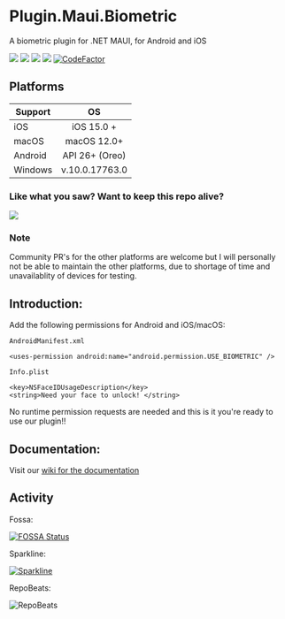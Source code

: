 # Plugin.Maui.Biometric

A biometric plugin for .NET MAUI, for Android and iOS 

<div>
   <a href="https://www.nuget.org/packages/Plugin.Maui.Biometric"><img src="https://img.shields.io/nuget/v/Plugin.Maui.Biometric?color=blue&logo=nuget"></a>
   <a href="https://www.nuget.org/packages/Plugin.Maui.Biometric"><img src="https://img.shields.io/nuget/dt/Plugin.Maui.Biometric.svg"></a>
<a href="https://app.fossa.com/projects/git%2Bgithub.com%2FFreakyAli%2FPlugin.Maui.Biometric?ref=badge_shield" alt="FOSSA Status"><img src="https://app.fossa.com/api/projects/git%2Bgithub.com%2FFreakyAli%2FPlugin.Maui.Biometric.svg?type=shield"/></a>
   <a href="./LICENSE"><img src="https://img.shields.io/github/license/freakyali/plugin.maui.biometric"></a>
   <a href="https://www.codefactor.io/repository/github/freakyali/plugin.maui.biometric"><img src="https://www.codefactor.io/repository/github/freakyali/plugin.maui.biometric/badge" alt="CodeFactor" /></a>   
</div>


## Platforms

| Support       | OS            |
| ------------- |:-------------:|
| iOS             | iOS 15.0 + |
| macOS    | macOS 12.0+|
| Android    | API 26+ (Oreo) | 
| Windows    | v.10.0.17763.0 |


### Like what you saw? Want to keep this repo alive?
[![](https://miro.medium.com/max/600/0*wrBJU05A3BULKcWA.gif)](https://www.buymeacoffee.com/FreakyAli)

### Note

Community PR's for the other platforms are welcome but I will personally not be able to maintain the other platforms, due to shortage of time and unavailablity of devices for testing.

## Introduction:

Add the following permissions for Android and iOS/macOS:

`AndroidManifest.xml`

    <uses-permission android:name="android.permission.USE_BIOMETRIC" />

`Info.plist`

    <key>NSFaceIDUsageDescription</key>
    <string>Need your face to unlock! </string>

No runtime permission requests are needed and this is it you're ready to use our plugin!!

## Documentation: 

Visit our [wiki for the documentation](https://github.com/FreakyAli/Plugin.Maui.Biometric/wiki)

## Activity 

Fossa: 

[![FOSSA Status](https://app.fossa.com/api/projects/git%2Bgithub.com%2FFreakyAli%2FPlugin.Maui.Biometric.svg?type=large)](https://app.fossa.com/projects/git%2Bgithub.com%2FFreakyAli%2FPlugin.Maui.Biometric?ref=badge_large)

Sparkline: 

[![Sparkline](https://stars.medv.io/FreakyAli/Plugin.Maui.Biometric.svg)](https://stars.medv.io/FreakyAli/Plugin.Maui.Biometric)

RepoBeats:

![RepoBeats](https://repobeats.axiom.co/api/embed/e3f0038f99b974cafcd3c67b7d90e1d55c17a2c8.svg "Repobeats analytics image")
